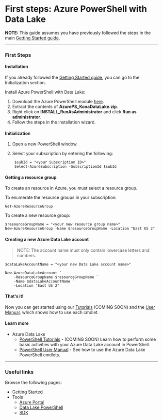 # First steps: Azure PowerShell with Data Lake

**NOTE:** This guide assumes you have previously followed the steps in the main [Getting Started guide](../GettingStarted.md).

------------

### First Steps
#### Installation
If you already followed the [Getting Started guide](../GettingStarted.md), you can go to the Initialization section.

Install Azure PowerShell with Data Lake:

1. Download the Azure PowerShell module [here](https://github.com/MicrosoftBigData/AzureDataLake/releases/download/PowerShellSDK/AzurePS_KonaDataLake.zip).
1. Extract the contents of **AzurePS_KonaDataLake.zip**.
1. Right click on **INSTALL_RunAsAdministrator** and click **Run as administrator**.
1. Follow the steps in the installation wizard.


#### Initialization
1. Open a new PowerShell window.
1. Select your subscription by entering the following:

        $subId = "<your Subscription ID>"
        Select-AzureSubscription -SubscriptionId $subId


#### Getting a resource group
To create an resource in Azure, you must select a resource group.

To enumerate the resource groups in your subscription:
    
    Get-AzureResourceGroup
    
To create a new resource group:

    $resourceGroupName = "<your new resource group name>"
    New-AzureResourceGroup -Name $resourceGroupName -Location "East US 2"
    

#### Creating a new Azure Data Lake account

> NOTE: The account name must only contain lowercase letters and numbers.

    $dataLakeAccountName = "<your new Data Lake account name>"
    
    New-AzureDataLakeAccount `
        -ResourceGroupName $resourceGroupName `
        -Name $dataLakeAccountName `
        -Location "East US 2"

#### That's it!

Now you can get started using our [Tutorials](Tutorials.md) (COMING SOON) and the [User Manual](UserManual.md), which shows how to use each cmdlet.

#### Learn more

* Azure Data Lake
    * [PowerShell Tutorials](about:blank) - (COMING SOON) Learn how to perform some basic activities with your Azure Data Lake account in PowerShell.
    * [PowerShell User Manual](https://github.com/MicrosoftBigData/AzureDataLake/tree/master/docs/PowerShell/UserManual.md) - See how to use the Azure Data Lake PowerShell cmdlets.

------------

### Useful links

Browse the following pages:

* [Getting Started](../GettingStarted.md)
* Tools
    * [Azure Portal](../AzurePortal/FirstSteps.md)
    * [Data Lake PowerShell](../PowerShell/FirstSteps.md)
    * [SDK](../SDK/FirstSteps.md)
